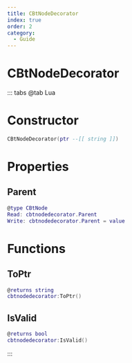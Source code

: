 ```yaml
---
title: CBtNodeDecorator
index: true
order: 2
category:
  - Guide
---
```


# CBtNodeDecorator

::: tabs
@tab Lua
# Constructor
```lua
CBtNodeDecorator(ptr --[[ string ]])
```
# Properties
## Parent 
```lua
@type CBtNode
Read: cbtnodedecorator.Parent
Write: cbtnodedecorator.Parent = value
```
# Functions
## ToPtr
```lua
@returns string
cbtnodedecorator:ToPtr()
```
## IsValid
```lua
@returns bool
cbtnodedecorator:IsValid()
```

:::